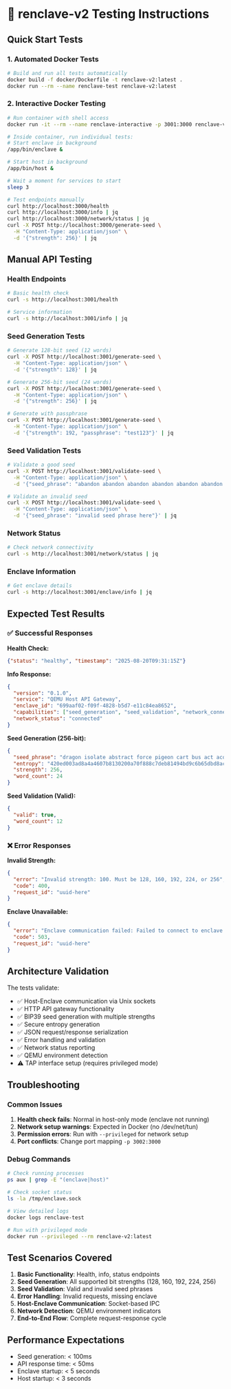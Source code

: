 # 🧪 renclave-v2 Testing Instructions

## Quick Start Tests

### 1. Automated Docker Tests
```bash
# Build and run all tests automatically
docker build -f docker/Dockerfile -t renclave-v2:latest .
docker run --rm --name renclave-test renclave-v2:latest
```

### 2. Interactive Docker Testing
```bash
# Run container with shell access
docker run -it --rm --name renclave-interactive -p 3001:3000 renclave-v2:latest /bin/bash

# Inside container, run individual tests:
# Start enclave in background
/app/bin/enclave &

# Start host in background  
/app/bin/host &

# Wait a moment for services to start
sleep 3

# Test endpoints manually
curl http://localhost:3000/health
curl http://localhost:3000/info | jq
curl http://localhost:3000/network/status | jq
curl -X POST http://localhost:3000/generate-seed \
  -H "Content-Type: application/json" \
  -d '{"strength": 256}' | jq
```

## Manual API Testing

### Health Endpoints
```bash
# Basic health check
curl -s http://localhost:3001/health

# Service information
curl -s http://localhost:3001/info | jq
```

### Seed Generation Tests
```bash
# Generate 128-bit seed (12 words)
curl -X POST http://localhost:3001/generate-seed \
  -H "Content-Type: application/json" \
  -d '{"strength": 128}' | jq

# Generate 256-bit seed (24 words)  
curl -X POST http://localhost:3001/generate-seed \
  -H "Content-Type: application/json" \
  -d '{"strength": 256}' | jq

# Generate with passphrase
curl -X POST http://localhost:3001/generate-seed \
  -H "Content-Type: application/json" \
  -d '{"strength": 192, "passphrase": "test123"}' | jq
```

### Seed Validation Tests
```bash
# Validate a good seed
curl -X POST http://localhost:3001/validate-seed \
  -H "Content-Type: application/json" \
  -d '{"seed_phrase": "abandon abandon abandon abandon abandon abandon abandon abandon abandon abandon abandon about"}' | jq

# Validate an invalid seed
curl -X POST http://localhost:3001/validate-seed \
  -H "Content-Type: application/json" \
  -d '{"seed_phrase": "invalid seed phrase here"}' | jq
```

### Network Status
```bash
# Check network connectivity
curl -s http://localhost:3001/network/status | jq
```

### Enclave Information
```bash
# Get enclave details
curl -s http://localhost:3001/enclave/info | jq
```

## Expected Test Results

### ✅ Successful Responses

**Health Check:**
```json
{"status": "healthy", "timestamp": "2025-08-20T09:31:15Z"}
```

**Info Response:**
```json
{
  "version": "0.1.0",
  "service": "QEMU Host API Gateway", 
  "enclave_id": "699aaf02-f09f-4828-b5d7-e11c84ea8652",
  "capabilities": ["seed_generation", "seed_validation", "network_connectivity"],
  "network_status": "connected"
}
```

**Seed Generation (256-bit):**
```json
{
  "seed_phrase": "dragon isolate abstract force pigeon cart bus act acoustic ahead sentence baby sick volume ahead city supply cup number kitchen proud exhibit wasp air",
  "entropy": "420ed003ad8a4a4607b8130200a70f888c7deb81494bd9c6b65dbd8acc9f3de0",
  "strength": 256,
  "word_count": 24
}
```

**Seed Validation (Valid):**
```json
{
  "valid": true,
  "word_count": 12
}
```

### ❌ Error Responses

**Invalid Strength:**
```json
{
  "error": "Invalid strength: 100. Must be 128, 160, 192, 224, or 256",
  "code": 400,
  "request_id": "uuid-here"
}
```

**Enclave Unavailable:**
```json
{
  "error": "Enclave communication failed: Failed to connect to enclave socket",
  "code": 503,
  "request_id": "uuid-here"
}
```

## Architecture Validation

The tests validate:
- ✅ Host-Enclave communication via Unix sockets
- ✅ HTTP API gateway functionality  
- ✅ BIP39 seed generation with multiple strengths
- ✅ Secure entropy generation
- ✅ JSON request/response serialization
- ✅ Error handling and validation
- ✅ Network status reporting
- ✅ QEMU environment detection
- ⚠️ TAP interface setup (requires privileged mode)

## Troubleshooting

### Common Issues

1. **Health check fails**: Normal in host-only mode (enclave not running)
2. **Network setup warnings**: Expected in Docker (no /dev/net/tun)
3. **Permission errors**: Run with `--privileged` for network setup
4. **Port conflicts**: Change port mapping `-p 3002:3000`

### Debug Commands
```bash
# Check running processes
ps aux | grep -E "(enclave|host)"

# Check socket status  
ls -la /tmp/enclave.sock

# View detailed logs
docker logs renclave-test

# Run with privileged mode
docker run --privileged --rm renclave-v2:latest
```

## Test Scenarios Covered

1. **Basic Functionality**: Health, info, status endpoints
2. **Seed Generation**: All supported bit strengths (128, 160, 192, 224, 256)  
3. **Seed Validation**: Valid and invalid seed phrases
4. **Error Handling**: Invalid requests, missing enclave
5. **Host-Enclave Communication**: Socket-based IPC
6. **Network Detection**: QEMU environment indicators
7. **End-to-End Flow**: Complete request-response cycle

## Performance Expectations

- Seed generation: < 100ms
- API response time: < 50ms  
- Enclave startup: < 5 seconds
- Host startup: < 3 seconds

